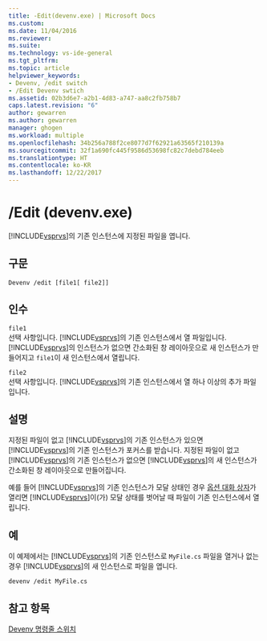 ```yaml
---
title: -Edit(devenv.exe) | Microsoft Docs
ms.custom: 
ms.date: 11/04/2016
ms.reviewer: 
ms.suite: 
ms.technology: vs-ide-general
ms.tgt_pltfrm: 
ms.topic: article
helpviewer_keywords:
- Devenv, /edit switch
- /Edit Devenv swtich
ms.assetid: 02b3d6e7-a2b1-4d83-a747-aa8c2fb758b7
caps.latest.revision: "6"
author: gewarren
ms.author: gewarren
manager: ghogen
ms.workload: multiple
ms.openlocfilehash: 34b256a788f2ce8077d7f62921a63565f210139a
ms.sourcegitcommit: 32f1a690fc445f9586d53698fc82c7debd784eeb
ms.translationtype: HT
ms.contentlocale: ko-KR
ms.lasthandoff: 12/22/2017
---
```

# <a name="edit-devenvexe"></a>/Edit (devenv.exe)
[!INCLUDE[vsprvs](../../code-quality/includes/vsprvs_md.md)]의 기존 인스턴스에 지정된 파일을 엽니다.  
  
## <a name="syntax"></a>구문  
  
```  
Devenv /edit [file1[ file2]]  
```  
  
## <a name="arguments"></a>인수  
 `file1`  
 선택 사항입니다. [!INCLUDE[vsprvs](../../code-quality/includes/vsprvs_md.md)]의 기존 인스턴스에서 열 파일입니다. [!INCLUDE[vsprvs](../../code-quality/includes/vsprvs_md.md)]의 인스턴스가 없으면 간소화된 창 레이아웃으로 새 인스턴스가 만들어지고 `file1`이 새 인스턴스에서 열립니다.  
  
 `file2`  
 선택 사항입니다. [!INCLUDE[vsprvs](../../code-quality/includes/vsprvs_md.md)]의 기존 인스턴스에서 열 하나 이상의 추가 파일입니다.  
  
## <a name="remarks"></a>설명  
 지정된 파일이 없고 [!INCLUDE[vsprvs](../../code-quality/includes/vsprvs_md.md)]의 기존 인스턴스가 있으면 [!INCLUDE[vsprvs](../../code-quality/includes/vsprvs_md.md)]의 기존 인스턴스가 포커스를 받습니다. 지정된 파일이 없고 [!INCLUDE[vsprvs](../../code-quality/includes/vsprvs_md.md)]의 기존 인스턴스가 없으면 [!INCLUDE[vsprvs](../../code-quality/includes/vsprvs_md.md)]의 새 인스턴스가 간소화된 창 레이아웃으로 만들어집니다.  
  
 예를 들어 [!INCLUDE[vsprvs](../../code-quality/includes/vsprvs_md.md)]의 기존 인스턴스가 모달 상태인 경우 [옵션 대화 상자](../../ide/reference/options-dialog-box-visual-studio.md)가 열리면 [!INCLUDE[vsprvs](../../code-quality/includes/vsprvs_md.md)]이(가) 모달 상태를 벗어날 때 파일이 기존 인스턴스에서 열립니다.  
  
## <a name="example"></a>예  
 이 예제에서는 [!INCLUDE[vsprvs](../../code-quality/includes/vsprvs_md.md)]의 기존 인스턴스로 `MyFile.cs` 파일을 열거나 없는 경우 [!INCLUDE[vsprvs](../../code-quality/includes/vsprvs_md.md)]의 새 인스턴스로 파일을 엽니다.  
  
```  
devenv /edit MyFile.cs  
```  
  
## <a name="see-also"></a>참고 항목  
 [Devenv 명령줄 스위치](../../ide/reference/devenv-command-line-switches.md)